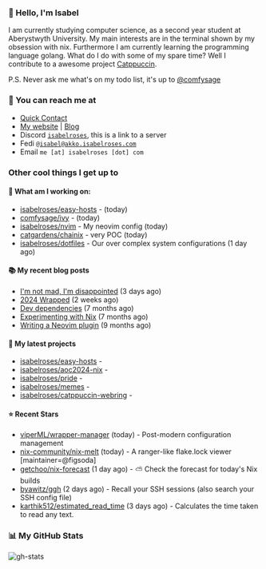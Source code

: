 ### 👋 Hello, I'm Isabel

I am currently studying computer science, as a second year student at Aberystwyth University. My main interests are in the terminal shown by my obsession with nix. Furthermore I am currently learning the programming language golang.
What do I do with some of my spare time? Well I contribute to a awesome project [Catppuccin](https://github.com/catppuccin/catppuccin).

P.S. Never ask me what's on my todo list, it's up to [@comfysage](https://github.com/comfysage)

### 📧 You can reach me at

* [Quick Contact](https://isabel.contact)
* [My website](https://isabelroses.com) | [Blog](https://isabelroses.com/blog)
* Discord [`isabelroses`](https://discord.gg/8RVhHeJH3x), this is a link to a server
* Fedi [`@isabel@akko.isabelroses.com`](https://akko.isabelroses.com/isabel)
* Email `me [at] isabelroses [dot] com`

### Other cool things I get up to

#### 👷 What am I working on:


- [isabelroses/easy-hosts](https://github.com/isabelroses/easy-hosts) -  (today)
- [comfysage/ivy](https://github.com/comfysage/ivy) -  (today)
- [isabelroses/nvim](https://github.com/isabelroses/nvim) - My neovim config (today)
- [catgardens/chainix](https://github.com/catgardens/chainix) - very POC (today)
- [isabelroses/dotfiles](https://github.com/isabelroses/dotfiles) - Our over complex system configurations  (1 day ago)

#### 📚 My recent blog posts

- [I&#39;m not mad, I&#39;m disappointed](https://isabelroses.com/blog/im-not-mad-im-disapointed-10) (3 days ago)
- [2024 Wrapped](https://isabelroses.com/blog/2024-wrapped-9) (2 weeks ago)
- [Dev dependencies](https://isabelroses.com/blog/nix-shells-8) (7 months ago)
- [Experimenting with Nix](https://isabelroses.com/blog/experimenting-with-nix-7) (7 months ago)
- [Writing a Neovim plugin](https://isabelroses.com/blog/writing-a-neovim-plugin-6) (9 months ago)

#### 🌱 My latest projects

- [isabelroses/easy-hosts](https://github.com/isabelroses/easy-hosts) - 
- [isabelroses/aoc2024-nix](https://github.com/isabelroses/aoc2024-nix) - 
- [isabelroses/pride](https://github.com/isabelroses/pride) - 
- [isabelroses/memes](https://github.com/isabelroses/memes) - 
- [isabelroses/catppuccin-webring](https://github.com/isabelroses/catppuccin-webring) - 

#### ⭐ Recent Stars

- [viperML/wrapper-manager](https://github.com/viperML/wrapper-manager) (today) - Post-modern configuration management
- [nix-community/nix-melt](https://github.com/nix-community/nix-melt) (today) - A ranger-like flake.lock viewer [maintainer=@figsoda]
- [getchoo/nix-forecast](https://github.com/getchoo/nix-forecast) (1 day ago) - ⛅ Check the forecast for today&#39;s Nix builds
- [byawitz/ggh](https://github.com/byawitz/ggh) (2 days ago) - Recall your SSH sessions (also search your SSH config file)
- [karthik512/estimated_read_time](https://github.com/karthik512/estimated_read_time) (3 days ago) - Calculates the time taken to read any text.


### 📊 My GitHub Stats

![gh-stats](https://github-readme-stats-one-bice.vercel.app/api?username=isabelroses&include_all_commits=true&show_icons=true&bg_color=1e1e2e&text_color=cdd6f4&icon_color=cba6f7&title_color=94e2d5&border_color=313244&role=OWNER,ORGANIZATION_MEMBER)


